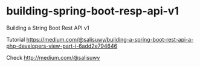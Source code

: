# building-spring-boot-resp-api-v1

Building a String Boot Rest API v1

Tutorial https://medium.com/@salisuwy/building-a-spring-boot-rest-api-a-php-developers-view-part-i-6add2e794646

Check http://medium.com/@salisuwy
